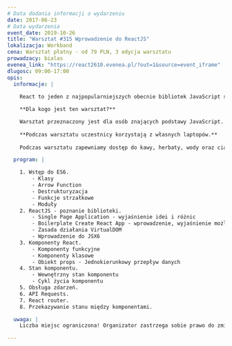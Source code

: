 ```yaml
---
# Data dodania informacji o wydarzeniu
date: 2017-06-23
# Data wydarzenia
event_date: 2019-10-26
title: "Warsztat #315 Wprowadzenie do ReactJS"
lokalizacja: Workband
cena: Warsztat płatny - od 79 PLN, 3 edycja warsztatu
prowadzacy: bialas
evenea_link: "https://react2610.evenea.pl/?out=1&source=event_iframe"
dlugosc: 09:00-17:00
opis:
  informacje: |   
  
    React to jeden z najpopularniejszych obecnie bibliotek JavaScript stworzona przez Facebook’a w celu tworzenia dynamicznych interfejsów użytkownika. React oparty o ideę tworzenia aplikacji z mniejszych komponentów okazuje się też świetnym narzędziem do pracy również nad mniejszymi aplikacjami czyniąc je prostymi w testowaniu, rozwijaniu i późniejszym utrzymaniu. Podczas warsztatów stworzymy prostą aplikację SPA, służącą do przeglądania bazy filmów.

    **Dla kogo jest ten warsztat?**

    Warsztat przeznaczony jest dla osób znających podstawy JavaScript.
 
    **Podczas warsztatu uczestnicy korzystają z własnych laptopów.**
    
    Podczas warsztatu zapewniamy dostęp do kawy, herbaty, wody oraz ciastek. W porze obiadowej zapewniamy pizzę w wersji mięsnej lub wegetariańskiej.

  program: |

    1. Wstęp do ES6.
        - Klasy
        - Arrow Function
        - Destrukturyzacja
        - Funkcje strzałkowe
        - Moduły
    2. ReactJS - poznanie biblioteki.
        - Single Page Application - wyjaśnienie idei i różnic
        - Boilerplate Create React App - wprowadzenie, wyjaśnienie możliwości
        - Zasada działania VirtualDOM
        - Wprowadzenie do JSX6
    3. Komponenty React.
        - Komponenty funkcyjne
        - Komponenty klasowe
        - Obiekt props - Jednokierunkowy przepływ danych
    4. Stan komponentu.
        - Wewnętrzny stan komponentu
        - Cykl życia komponentu
    5. Obsługa zdarzeń.
    6. API Requests.
    7. React router.
    8. Przekazywanie stanu między komponentami.

  uwaga: |
    Liczba miejsc ograniczona! Organizator zastrzega sobie prawo do zmiany lokalizacji wydarzenia oraz jego odwołania w przypadku niezgłoszenia się minimalnej liczby uczestników.

---
```

